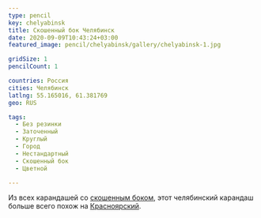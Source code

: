 ```yaml
---
type: pencil
key: chelyabinsk
title: Скошенный бок Челябинск
date: 2020-09-09T10:43:24+03:00
featured_image: pencil/chelyabinsk/gallery/chelyabinsk-1.jpg

gridSize: 1
pencilCount: 1

countries: Россия
cities: Челябинск
latlng: 55.165016, 61.381769
geo: RUS

tags:
  - Без резинки
  - Заточенный
  - Круглый
  - Город
  - Нестандартный
  - Скошенный бок
  - Цветной

---
```


Из всех карандашей со [скошенным боком](?tag=скошенный%20бок), этот челябинский карандаш больше всего похож на [Красноярский](?display=krasnoyarsk).
